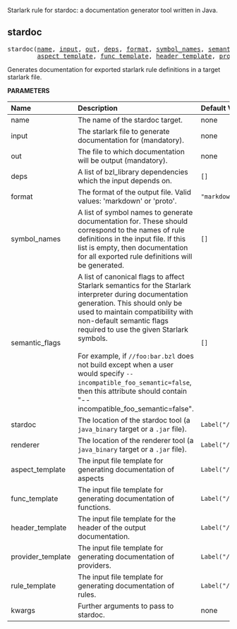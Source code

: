 <!-- Generated with Stardoc: http://skydoc.bazel.build -->

Starlark rule for stardoc: a documentation generator tool written in Java.

<a id="stardoc"></a>

## stardoc

<pre>
stardoc(<a href="#stardoc-name">name</a>, <a href="#stardoc-input">input</a>, <a href="#stardoc-out">out</a>, <a href="#stardoc-deps">deps</a>, <a href="#stardoc-format">format</a>, <a href="#stardoc-symbol_names">symbol_names</a>, <a href="#stardoc-semantic_flags">semantic_flags</a>, <a href="#stardoc-stardoc">stardoc</a>, <a href="#stardoc-renderer">renderer</a>,
        <a href="#stardoc-aspect_template">aspect_template</a>, <a href="#stardoc-func_template">func_template</a>, <a href="#stardoc-header_template">header_template</a>, <a href="#stardoc-provider_template">provider_template</a>, <a href="#stardoc-rule_template">rule_template</a>, <a href="#stardoc-kwargs">kwargs</a>)
</pre>

Generates documentation for exported starlark rule definitions in a target starlark file.

**PARAMETERS**


| Name  | Description | Default Value |
| :------------- | :------------- | :------------- |
| <a id="stardoc-name"></a>name |  The name of the stardoc target.   |  none |
| <a id="stardoc-input"></a>input |  The starlark file to generate documentation for (mandatory).   |  none |
| <a id="stardoc-out"></a>out |  The file to which documentation will be output (mandatory).   |  none |
| <a id="stardoc-deps"></a>deps |  A list of bzl_library dependencies which the input depends on.   |  <code>[]</code> |
| <a id="stardoc-format"></a>format |  The format of the output file. Valid values: 'markdown' or 'proto'.   |  <code>"markdown"</code> |
| <a id="stardoc-symbol_names"></a>symbol_names |  A list of symbol names to generate documentation for. These should correspond to the names of rule definitions in the input file. If this list is empty, then documentation for all exported rule definitions will be generated.   |  <code>[]</code> |
| <a id="stardoc-semantic_flags"></a>semantic_flags |  A list of canonical flags to affect Starlark semantics for the Starlark interpreter during documentation generation. This should only be used to maintain compatibility with non-default semantic flags required to use the given Starlark symbols.<br><br>For example, if <code>//foo:bar.bzl</code> does not build except when a user would specify <code>--incompatible_foo_semantic=false</code>, then this attribute should contain "--incompatible_foo_semantic=false".   |  <code>[]</code> |
| <a id="stardoc-stardoc"></a>stardoc |  The location of the stardoc tool (a <code>java_binary</code> target or a <code>.jar</code> file).   |  <code>Label("//stardoc:stardoc")</code> |
| <a id="stardoc-renderer"></a>renderer |  The location of the renderer tool (a <code>java_binary</code> target or a <code>.jar</code> file).   |  <code>Label("//stardoc:renderer")</code> |
| <a id="stardoc-aspect_template"></a>aspect_template |  The input file template for generating documentation of aspects   |  <code>Label("//stardoc:templates/markdown_tables/aspect.vm")</code> |
| <a id="stardoc-func_template"></a>func_template |  The input file template for generating documentation of functions.   |  <code>Label("//stardoc:templates/markdown_tables/func.vm")</code> |
| <a id="stardoc-header_template"></a>header_template |  The input file template for the header of the output documentation.   |  <code>Label("//stardoc:templates/markdown_tables/header.vm")</code> |
| <a id="stardoc-provider_template"></a>provider_template |  The input file template for generating documentation of providers.   |  <code>Label("//stardoc:templates/markdown_tables/provider.vm")</code> |
| <a id="stardoc-rule_template"></a>rule_template |  The input file template for generating documentation of rules.   |  <code>Label("//stardoc:templates/markdown_tables/rule.vm")</code> |
| <a id="stardoc-kwargs"></a>kwargs |  Further arguments to pass to stardoc.   |  none |


